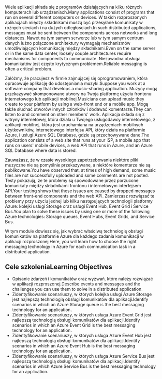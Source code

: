 <span data-ttu-id="d6c60-101">Wiele aplikacji składa się z programów działających na kilku różnych komputerach lub urządzeniach.</span><span class="sxs-lookup"><span data-stu-id="d6c60-101">Many applications consist of programs that run on several different computers or devices.</span></span> <span data-ttu-id="d6c60-102">W takich rozproszonych aplikacjach między składnikami muszą być przesyłane komunikaty w różnych sieciach i na dużych odległościach.</span><span class="sxs-lookup"><span data-stu-id="d6c60-102">In such distributed applications, messages must be sent between the components across networks and long distances.</span></span> <span data-ttu-id="d6c60-103">Nawet na tym samym serwerze lub w tym samym centrum danych luźno połączone architektury wymagają mechanizmów umożliwiających komunikację między składnikami.</span><span class="sxs-lookup"><span data-stu-id="d6c60-103">Even on the same server or in the same data center, loosely couple architectures require mechanisms for components to communicate.</span></span> <span data-ttu-id="d6c60-104">Niezawodna obsługa komunikatów jest często krytycznym problemem.</span><span class="sxs-lookup"><span data-stu-id="d6c60-104">Reliable messaging is often a critical problem.</span></span>

<span data-ttu-id="d6c60-105">Załóżmy, że pracujesz w firmie zajmującej się oprogramowaniem, która opracowuje aplikację do udostępniania muzyki.</span><span class="sxs-lookup"><span data-stu-id="d6c60-105">Suppose you work at a software company that develops a music-sharing application.</span></span> <span data-ttu-id="d6c60-106">Muzycy mogą przekazywać skomponowane utwory na Twoja platformę użyciu frontonu internetowego lub aplikacji mobilnej.</span><span class="sxs-lookup"><span data-stu-id="d6c60-106">Musicians can upload music they create to your platform by using a web-front end or a mobile app.</span></span> <span data-ttu-id="d6c60-107">Mogą także słuchać utworów innych członków i dodawać komentarze.</span><span class="sxs-lookup"><span data-stu-id="d6c60-107">They can listen to and comment on other members' work.</span></span> <span data-ttu-id="d6c60-108">Aplikacja składa się z witryny internetowej, która działa u Twojego usługodawcy internetowego, z aplikacji mobilnej, która jest uruchamiana na urządzeniach mobilnych użytkowników, internetowego interfejsu API, który działa na platformie Azure, i usługi Azure SQL Database, gdzie są przechowywane dane.</span><span class="sxs-lookup"><span data-stu-id="d6c60-108">The application consists of a web site that runs at your ISP, a mobile app that runs on users' mobile devices, a web API that runs in Azure, and an Azure SQL Database where data is stored.</span></span>

<span data-ttu-id="d6c60-109">Zauważasz, że w czasie wysokiego zapotrzebowania niektóre pliki muzyczne nie są pomyślnie przekazywane, a niektóre komentarze nie są publikowane.</span><span class="sxs-lookup"><span data-stu-id="d6c60-109">You have observed that, at times of high demand, some music files are not successfully uploaded and some comments are not posted.</span></span> <span data-ttu-id="d6c60-110">Testy pokazują, że te problemy są spowodowane przez porzucone komunikaty między składnikami frontonu i internetowym interfejsem API.</span><span class="sxs-lookup"><span data-stu-id="d6c60-110">Your testing shows that these issues are caused by dropped messages between front-end components and the web API.</span></span> <span data-ttu-id="d6c60-111">Zamierzasz rozwiązać te problemy przy użyciu jednej lub kilku następujących technologii platformy Azure: kolejki usługi Storage oraz usługi Event Hub, Event Grid i Service Bus.</span><span class="sxs-lookup"><span data-stu-id="d6c60-111">You plan to solve these issues by using one or more of the following Azure technologies: Storage queues, Event Hubs, Event Grids, and Service Bus.</span></span>

<span data-ttu-id="d6c60-112">W tym module dowiesz się, jak wybrać właściwą technologię obsługi komunikatów na platformie Azure dla każdego zadania komunikacji w aplikacji rozproszonej.</span><span class="sxs-lookup"><span data-stu-id="d6c60-112">Here, you will learn how to choose the right messaging technology in Azure for each communication task in a distributed application.</span></span>

## <a name="learning-objectives"></a><span data-ttu-id="d6c60-113">Cele szkolenia</span><span class="sxs-lookup"><span data-stu-id="d6c60-113">Learning Objectives</span></span>

- <span data-ttu-id="d6c60-114">Opisanie zdarzeń i komunikatów oraz wyzwań, które należy rozwiązać w aplikacji rozproszonej.</span><span class="sxs-lookup"><span data-stu-id="d6c60-114">Describe events and messages and the challenges you can use them to solve in a distributed application.</span></span>
- <span data-ttu-id="d6c60-115">Zidentyfikowanie scenariuszy, w których kolejka usługi Azure Storage jest najlepszą technologią obsługi komunikatów dla aplikacji.</span><span class="sxs-lookup"><span data-stu-id="d6c60-115">Identify scenarios in which an Azure Storage queue is the best messaging technology for an application.</span></span>
- <span data-ttu-id="d6c60-116">Zidentyfikowanie scenariuszy, w których usługa Azure Event Grid jest najlepszą technologią obsługi komunikatów dla aplikacji.</span><span class="sxs-lookup"><span data-stu-id="d6c60-116">Identify scenarios in which an Azure Event Grid is the best messaging technology for an application.</span></span>
- <span data-ttu-id="d6c60-117">Zidentyfikowanie scenariuszy, w których usługa Azure Event Hub jest najlepszą technologią obsługi komunikatów dla aplikacji.</span><span class="sxs-lookup"><span data-stu-id="d6c60-117">Identify scenarios in which an Azure Event Hub is the best messaging technology for an application.</span></span>
- <span data-ttu-id="d6c60-118">Zidentyfikowanie scenariuszy, w których usługa Azure Service Bus jest najlepszą technologią obsługi komunikatów dla aplikacji.</span><span class="sxs-lookup"><span data-stu-id="d6c60-118">Identify scenarios in which Azure Service Bus is the best messaging technology for an application.</span></span>
